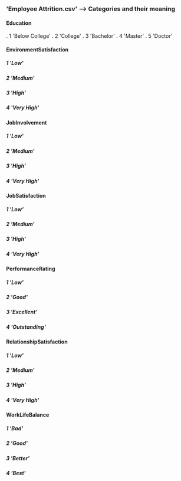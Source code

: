 ### 'Employee Attrition.csv' --> Categories and their meaning

#### Education
. 1 'Below College'
. 2 'College'
. 3 'Bachelor'
. 4 'Master'
. 5 'Doctor'

#### EnvironmentSatisfaction
##### 1 'Low'
##### 2 'Medium'
##### 3 'High'
##### 4 'Very High'

#### JobInvolvement
##### 1 'Low'
##### 2 'Medium'
##### 3 'High'
##### 4 'Very High'

#### JobSatisfaction
##### 1 'Low'
##### 2 'Medium'
##### 3 'High'
##### 4 'Very High'

#### PerformanceRating
##### 1 'Low'
##### 2 'Good'
##### 3 'Excellent'
##### 4 'Outstanding'

#### RelationshipSatisfaction
##### 1 'Low'
##### 2 'Medium'
##### 3 'High'
##### 4 'Very High'

#### WorkLifeBalance
##### 1 'Bad'
##### 2 'Good'
##### 3 'Better'
##### 4 'Best'


